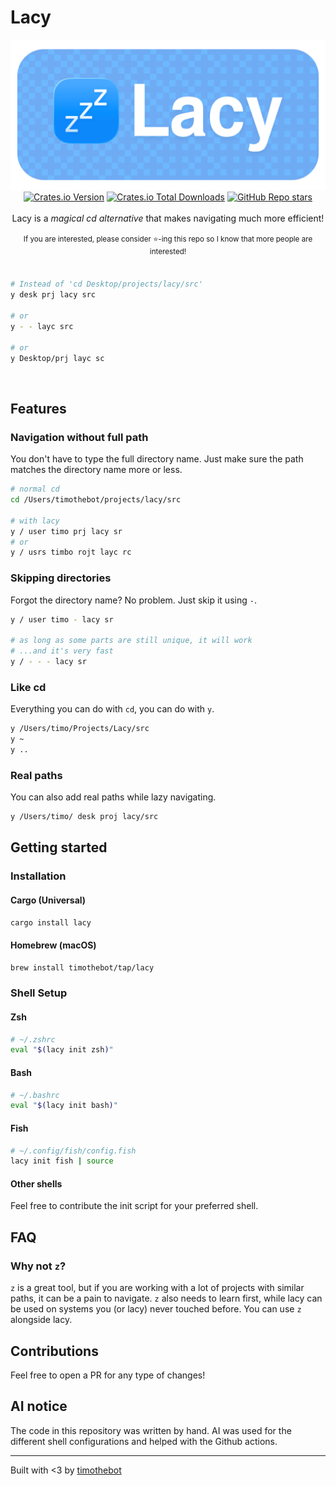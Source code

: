 # Lacy

<div align="center">
<img src="docs/assets/lacy_banner.png" width="700" alt="lacy banner">

<div>
    <a href="https://crates.io/crates/lacy"><img alt="Crates.io Version" src="https://img.shields.io/crates/v/lacy"></a>
    <a href="https://crates.io/crates/lacy"><img alt="Crates.io Total Downloads" src="https://img.shields.io/crates/d/lacy"></a>
    <a href="https://github.com/timothebot/lacy/"><img alt="GitHub Repo stars" src="https://img.shields.io/github/stars/timothebot/lacy"></a>
</div>
<br>
Lacy is a <i>magical cd alternative</i> that makes navigating much more efficient!
<br>
<br>
<sup>If you are interested, please consider ⭐-ing this repo so I know that more people are interested!</sup>
<br>
<br>

<div align="left">

```sh
# Instead of 'cd Desktop/projects/lacy/src'
y desk prj lacy src

# or 
y - - layc src

# or 
y Desktop/prj layc sc
```

</div>

<br>

</div>

## Features

### Navigation without full path

You don't have to type the full directory name.
Just make sure the path matches the directory name more or less.

```sh
# normal cd
cd /Users/timothebot/projects/lacy/src

# with lacy
y / user timo prj lacy sr
# or
y / usrs timbo rojt layc rc
```

### Skipping directories

Forgot the directory name? No problem. Just skip it using `-`.

```sh
y / user timo - lacy sr

# as long as some parts are still unique, it will work
# ...and it's very fast
y / - - - lacy sr
```

### Like cd

Everything you can do with `cd`, you can do with `y`.

```sh
y /Users/timo/Projects/Lacy/src
y ~
y ..
```

### Real paths

You can also add real paths while lazy navigating.

```sh
y /Users/timo/ desk proj lacy/src
```

## Getting started

### Installation

#### Cargo (Universal)

```sh
cargo install lacy
```

#### Homebrew (macOS)

```sh
brew install timothebot/tap/lacy
```

### Shell Setup

#### Zsh

```bash
# ~/.zshrc
eval "$(lacy init zsh)"
```

#### Bash

```bash
# ~/.bashrc
eval "$(lacy init bash)"
```

#### Fish

```bash
# ~/.config/fish/config.fish
lacy init fish | source
```

#### Other shells

Feel free to contribute the init script for your preferred shell.

## FAQ

### Why not `z`?

`z` is a great tool, but if you are working with a lot of projects with similar paths, it can be a pain to navigate. `z` also needs to learn first, while lacy can be used on systems you (or lacy) never touched before.
You can use `z` alongside lacy.

## Contributions

Feel free to open a PR for any type of changes!

## AI notice

The code in this repository was written by hand. AI was used for the different shell configurations and helped with the Github actions.

---

Built with <3 by [timothebot](https://github.com/timothebot)

